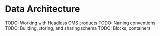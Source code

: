 # Data Architecture

TODO: Working with Headless CMS products
TODO: Naming conventions
TODO: Building, storing, and sharing schema
TODO: Blocks, containers
